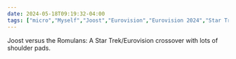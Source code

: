 ```yaml
---
date: 2024-05-18T09:19:32-04:00
tags: ["micro","Myself","Joost","Eurovision","Eurovision 2024","Star Trek"]
---
```

Joost versus the Romulans: A Star Trek/Eurovision crossover with lots of shoulder pads.